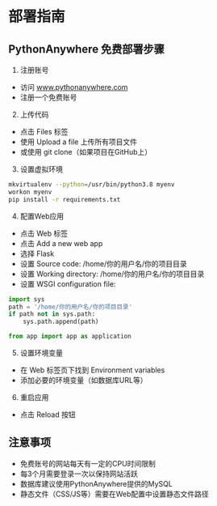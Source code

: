 # 部署指南

## PythonAnywhere 免费部署步骤

1. 注册账号
- 访问 www.pythonanywhere.com
- 注册一个免费账号

2. 上传代码
- 点击 Files 标签
- 使用 Upload a file 上传所有项目文件
- 或使用 git clone（如果项目在GitHub上）

3. 设置虚拟环境
```bash
mkvirtualenv --python=/usr/bin/python3.8 myenv
workon myenv
pip install -r requirements.txt
```

4. 配置Web应用
- 点击 Web 标签
- 点击 Add a new web app
- 选择 Flask
- 设置 Source code: /home/你的用户名/你的项目目录
- 设置 Working directory: /home/你的用户名/你的项目目录
- 设置 WSGI configuration file:
```python
import sys
path = '/home/你的用户名/你的项目目录'
if path not in sys.path:
    sys.path.append(path)

from app import app as application
```

5. 设置环境变量
- 在 Web 标签页下找到 Environment variables
- 添加必要的环境变量（如数据库URL等）

6. 重启应用
- 点击 Reload 按钮

## 注意事项
- 免费账号的网站每天有一定的CPU时间限制
- 每3个月需要登录一次以保持网站活跃
- 数据库建议使用PythonAnywhere提供的MySQL
- 静态文件（CSS/JS等）需要在Web配置中设置静态文件路径 